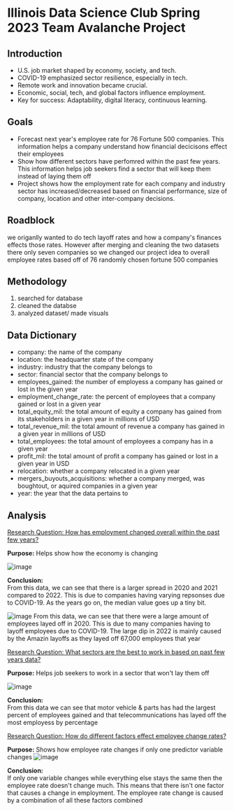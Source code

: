 # Illinois Data Science Club Spring 2023 Team Avalanche Project

## Introduction
- U.S. job market shaped by economy, society, and tech.
- COVID-19 emphasized sector resilience, especially in tech.
- Remote work and innovation became crucial.
- Economic, social, tech, and global factors influence employment.
- Key for success: Adaptability, digital literacy, continuous learning.


## Goals
- Forecast next year's employee rate for 76 Fortune 500 companies. This information helps a company understand how financial decicisons effect their employees
- Show how different sectors have perfomred within the past few years. This information helps job seekers find a sector that will keep them instead of laying them off
- Project shows how the employment rate for each company and industry sector has increased/decreased based on financial performance, size of company, location and other inter-company decisions.

## Roadblock
we origanlly wanted to do tech layoff rates and how a company's finances effects those rates. However after merging and cleaning the two datasets there only seven companies so we changed our project idea to overall employee rates based off of 76 randomly chosen fortune 500 companies

## Methodology
1. searched for database
2. cleaned the databse
3. analyzed dataset/ made visuals
  

## Data Dictionary
  - company: the name of the company <br>
  - location: the headquarter state of the company <br>
  - industry: industry that the company belongs to <br>
  - sector: financial sector that the company belongs to <br>
  - employees_gained: the number of employess a company has gained or lost in the given year <br>
  - employment_change_rate: the percent of employees that a company gained or lost in a given year <br>
  - total_equity_mil: the total amount of equity a company has gained from its stakeholders in a given year in millions of USD <br>
  - total_revenue_mil: the total amount of revenue a company has gained in a given year in millions of USD <br>
  - total_employees: the total amount of employees a company has in a given year <br>
  - profit_mil: the total amount of profit a company has gained or lost in a given year in USD <br>
  - relocation: whether a company relocated in a given year <br>
  - mergers_buyouts_acquisitions: whether a company merged, was boughtout, or aquired companies in a given year <br>
  - year: the year that the data pertains to <br>
  
## Analysis
<ins>Research Question: How has employment changed overall within the past few years? <br>

**Purpose:** Helps show how the economy is changing 

![image](https://github.com/ZacharyKim/iDSC-Fall-23/assets/43355013/136b6fbc-919a-4e49-bfb4-82609d22fdf2)


**Conclusion:** <br>
From this data, we can see that there is a larger spread in 2020 and 2021 compared to 2022. This is due to companies having varying repsonses due to COVID-19. As the years go on, the median value goes up a tiny bit.

![image](https://github.com/ZacharyKim/iDSC-Fall-23/assets/43355013/d05bb566-62ec-4d25-ae07-ea754461ccfa)
From this data, we can see that there were a large amount of employees layed off in 2020. This is due to many companies having to layoff employees due to COVID-19. The large dip in 2022 is mainly caused by the Amazin layoffs as they layed off 67,000 employees that year


<ins>Research Question: What sectors are the best to work in based on past few years data? <br>

**Purpose:** Helps job seekers to work in a sector that won't lay them off

![image](https://github.com/ZacharyKim/iDSC-Fall-23/assets/43355013/f71eb907-56af-49ba-a162-b4161c518b85)

**Conclusion:** <br>
From this data we can see that motor vehicle & parts has had the largest percent of employees gained and that telecommunications has layed off the most employess by percentage


<ins>Research Question: How do different factors effect employee change rates? <br>

**Purpose:** Shows how employee rate changes if only one predictor variable changes
![image](https://github.com/ZacharyKim/iDSC-Fall-23/assets/43355013/2ca43e4b-2c13-45b4-b6f2-84db98b457d9)

**Conclusion:** <br>
If only one variable changes while everything else stays the same then the employee rate doesn't change much. This means that there isn't one factor that causes a change in employment. The employee rate change is caused by a combination of all these factors combined

